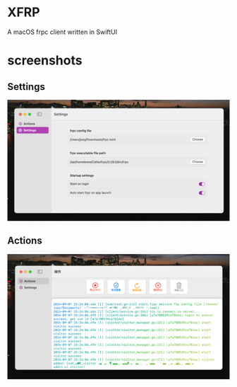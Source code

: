 # XFRP
A macOS frpc client written in SwiftUI

# screenshots

## Settings

![](./assets/Settings.png)

## Actions
![](./assets/Actions.png)
